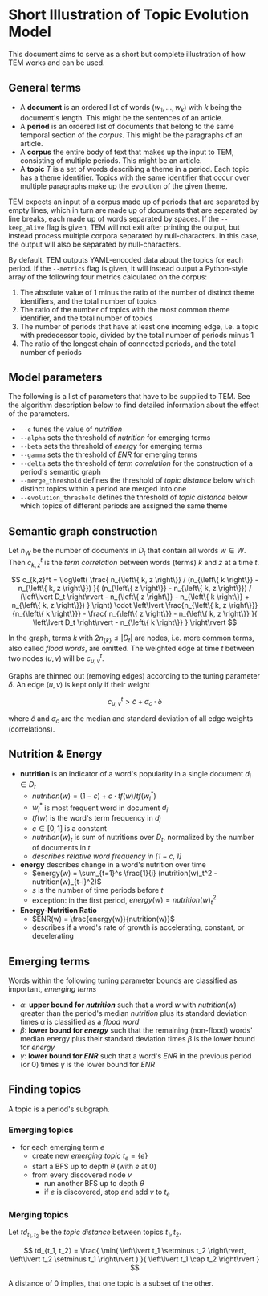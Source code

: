 # Short Illustration of Topic Evolution Model

This document aims to serve as a short but complete illustration of how TEM
works and can be used.

## General terms

- A **document** is an ordered list of words $(w_1, ..., w_k)$ with $k$ being the
  document's length. This might be the sentences of an article.
- A **period** is an ordered list of documents that belong to the same temporal
  section of the *corpus*. This might be the paragraphs of an article.
- A **corpus** the entire body of text that makes up the input to TEM, consisting
  of multiple periods. This might be an article.
- A **topic** $T$ is a set of words describing a theme in a period. Each topic
  has a theme identifier. Topics with the same identifier that occur over
  multiple paragraphs make up the evolution of the given theme.

TEM expects an input of a corpus made up of periods that are separated by empty
lines, which in turn are made up of documents that are separated by line breaks,
each made up of words separated by spaces. If the `--keep_alive` flag is given,
TEM will not exit after printing the output, but instead process multiple
corpora separated by null-characters. In this case, the output will also be
separated by null-characters.

By default, TEM outputs YAML-encoded data about the topics for each period. If
the `--metrics` flag is given, it will instead output a Python-style array of
the following four metrics calculated on the corpus:

1. The absolute value of 1 minus the ratio of the number of distinct theme
   identifiers, and the total number of topics
2. The ratio of the number of topics with the most common theme identifier, and
   the total number of topics
3. The number of periods that have at least one incoming edge, i.e. a topic with
   predecessor topic, divided by the total number of periods minus 1
4. The ratio of the longest chain of connected periods, and the total number
   of periods

## Model parameters

The following is a list of parameters that have to be supplied to TEM. See the
algorithm description below to find detailed information about the effect of the
parameters.

- `--c` tunes the value of $nutrition$
- `--alpha` sets the threshold of $nutrition$ for emerging terms
- `--beta` sets the threshold of $energy$ for emerging terms
- `--gamma` sets the threshold of $ENR$ for emerging terms
- `--delta` sets the threshold of *term correlation* for the construction of
  a period's semantic graph
- `--merge_threshold` defines the threshold of *topic distance* below which
  distinct topics within a period are merged into one
- `--evolution_threshold` defines the threshold of *topic distance* below which
  topics of different periods are assigned the same theme

## Semantic graph construction

Let $n_W$ be the number of documents in $D_t$ that contain all words $w \in W$.
Then $c_{k,z}^t$ is the *term correlation* between words (terms) $k$ and $z$ at
a time $t$.

$$
  c_{k,z}^t = \log\left(
    \frac{
      n_{\left\{ k, z \right\}} / (n_{\left\{ k \right\}} - n_{\left\{ k, z \right\}})
    }{
      (n_{\left\{ z \right\}} - n_{\left\{ k, z \right\}}) /
        (\left\lvert D_t \right\rvert
          - n_{\left\{ z \right\}}
          - n_{\left\{ k \right\}}
          + n_{\left\{ k, z \right\}})
    }
  \right) \cdot \left\lvert
    \frac{n_{\left\{ k, z \right\}}}{n_{\left\{ k \right\}}} - \frac{
        n_{\left\{ z \right\}} - n_{\left\{ k, z \right\}}
    }{
        \left\lvert D_t \right\rvert - n_{\left\{ k \right\}}
      }
  \right\rvert
$$

In the graph, terms $k$ with $2 n_{\{ k \}} \leq \lvert D_t \rvert$ are nodes,
i.e. more common terms, also called *flood words*, are omitted. The weighted
edge at time $t$ between two nodes $(u, v)$ will be $c_{u, v}^t$.

Graphs are thinned out (removing edges) according to the tuning parameter
$\delta$. An edge $(u, v)$ is kept only if their weight

$$
c_{u, v}^t > \tilde{c} + \sigma_c \cdot \delta
$$

where $\tilde{c}$ and $\sigma_c$ are the median and standard deviation of all
edge weights (correlations).

## Nutrition & Energy

- **nutrition** is an indicator of a word's popularity in a single document $d_i \in D_t$
  - $nutrition(w) = (1 - c) + c \cdot tf(w) / tf(w_i^*)$
  - $w_i^*$ is most frequent word in document $d_i$
  - $tf(w)$ is the word's term frequency in $d_i$
  - $c \in [0, 1]$ is a constant
  - $nutrition(w)_t$ is sum of nutritions over $D_t$, normalized by the number
    of documents in $t$
  - *describes relative word frequency in $[1-c, 1]$*
- **energy** describes change in a word's nutrition over time
  - $energy(w) = \sum_{t=1}^s \frac{1}{i} (nutrition(w)_t^2 - nutrition(w)_{t-i}^2)$
  - $s$ is the number of time periods before $t$
  - exception: in the first period, $energy(w) = nutrition(w)_t^2$
- **Energy-Nutrition Ratio**
  - $ENR(w) = \frac{energy(w)}{nutrition(w)}$
  - describes if a word's rate of growth is accelerating, constant, or
    decelerating

## Emerging terms

Words within the following tuning parameter bounds are classified as important,
*emerging terms*

- $\alpha$: **upper bound for $nutrition$** such that a word $w$ with
  $nutrition(w)$ greater than the period's median $nutrition$ plus its standard
  deviation times $\alpha$ is classified as a *flood word*
- $\beta$: **lower bound for $energy$** such that the remaining (non-flood)
  words' median energy plus their standard deviation times $\beta$ is the lower
  bound for $energy$
- $\gamma$: **lower bound for $ENR$** such that a word's $ENR$ in the previous
  period (or $0$) times $\gamma$ is the lower bound for $ENR$

## Finding topics

A topic is a period's subgraph.

### Emerging topics

- for each emerging term $e$
  - create new *emerging topic* $t_e = \{ e \}$
  - start a BFS up to depth $\theta$ (with $e$ at $0$)
  - from every discovered node $v$
    - run another BFS up to depth $\theta$
    - if $e$ is discovered, stop and add $v$ to $t_e$

### Merging topics

Let $td_{t_1, t_2}$ be the *topic distance* between topics $t_1, t_2$.

$$
  td_{t_1, t_2} = \frac{
      \min(
        \left\lvert t_1 \setminus t_2 \right\rvert,
        \left\lvert t_2 \setminus t_1 \right\rvert
      )
    }{
      \left\lvert t_1 \cap t_2 \right\rvert
    }
$$

A distance of $0$ implies, that one topic is a subset of the other.
